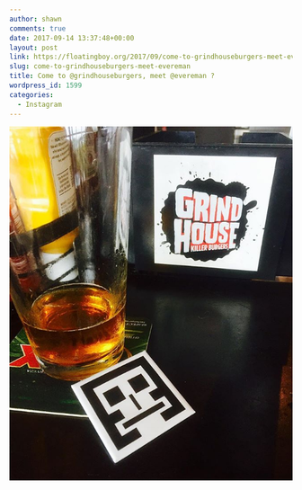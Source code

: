 ```yaml
---
author: shawn
comments: true
date: 2017-09-14 13:37:48+00:00
layout: post
link: https://floatingboy.org/2017/09/come-to-grindhouseburgers-meet-evereman/
slug: come-to-grindhouseburgers-meet-evereman
title: Come to @grindhouseburgers, meet @evereman ?
wordpress_id: 1599
categories:
  - Instagram
---
```


[![Come to @grindhouseburgers, meet @evereman ?](/assets/media/2017/09/18809027_249295022219153_5819472418820849664_n.jpg)](/assets/media/2017/09/18809027_249295022219153_5819472418820849664_n.jpg)

